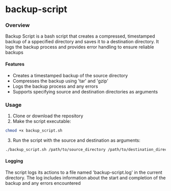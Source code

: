 # backup-script
### Overview
Backup Script is a bash script that creates a compressed, timestamped backup of a sppecified directory and saves it to a destination directory. It logs the backup process and provides error handling to ensure reliable backups

#### Features
- Creates a timestamped backup of the source directory
- Compresses the backup using 'tar' and 'gzip'
- Logs the backup process and any errors
- Supports specifying source and destination directories as arguments

### Usage
1. Clone or download the repository
2. Make the script executable:
```bash
chmod +x backup_script.sh
```
3. Run the script with the source and destination as arguments:
```bash
./backup_script.sh /path/to/source_directory /path/to/destination_directory
```

#### Logging
The script logs its actions to a file named 'backup-script.log' in the current directory. The log includes information about the start and completion of the backup and any errors encountered
